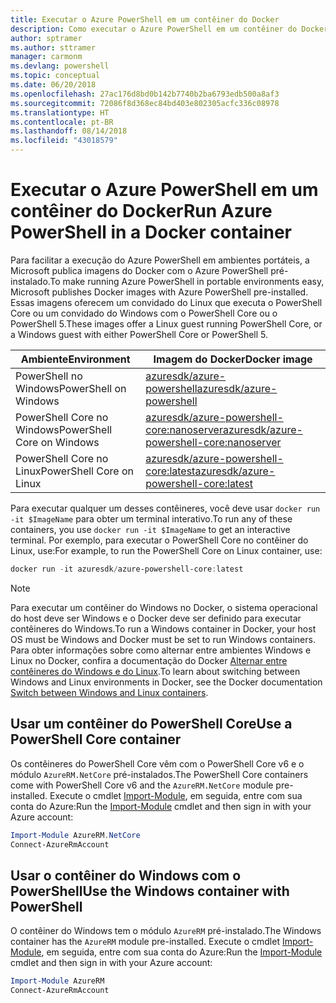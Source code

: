 ```yaml
---
title: Executar o Azure PowerShell em um contêiner do Docker
description: Como executar o Azure PowerShell em um contêiner do Docker.
author: sptramer
ms.author: sttramer
manager: carmonm
ms.devlang: powershell
ms.topic: conceptual
ms.date: 06/20/2018
ms.openlocfilehash: 27ac176d8bd0b142b7740b2ba6793edb500a8af3
ms.sourcegitcommit: 72086f8d368ec84bd403e802305acfc336c08978
ms.translationtype: HT
ms.contentlocale: pt-BR
ms.lasthandoff: 08/14/2018
ms.locfileid: "43018579"
---
```

# <a name="run-azure-powershell-in-a-docker-container"></a><span data-ttu-id="03aa9-103">Executar o Azure PowerShell em um contêiner do Docker</span><span class="sxs-lookup"><span data-stu-id="03aa9-103">Run Azure PowerShell in a Docker container</span></span>

<span data-ttu-id="03aa9-104">Para facilitar a execução do Azure PowerShell em ambientes portáteis, a Microsoft publica imagens do Docker com o Azure PowerShell pré-instalado.</span><span class="sxs-lookup"><span data-stu-id="03aa9-104">To make running Azure PowerShell in portable environments easy, Microsoft publishes Docker images with Azure PowerShell pre-installed.</span></span> <span data-ttu-id="03aa9-105">Essas imagens oferecem um convidado do Linux que executa o PowerShell Core ou um convidado do Windows com o PowerShell Core ou o PowerShell 5.</span><span class="sxs-lookup"><span data-stu-id="03aa9-105">These images offer a Linux guest running PowerShell Core, or a Windows guest with either PowerShell Core or PowerShell 5.</span></span>

| <span data-ttu-id="03aa9-106">Ambiente</span><span class="sxs-lookup"><span data-stu-id="03aa9-106">Environment</span></span> | <span data-ttu-id="03aa9-107">Imagem do Docker</span><span class="sxs-lookup"><span data-stu-id="03aa9-107">Docker image</span></span> |
|-------------|--------------|
| <span data-ttu-id="03aa9-108">PowerShell no Windows</span><span class="sxs-lookup"><span data-stu-id="03aa9-108">PowerShell on Windows</span></span> | [<span data-ttu-id="03aa9-109">azuresdk/azure-powershell</span><span class="sxs-lookup"><span data-stu-id="03aa9-109">azuresdk/azure-powershell</span></span>](https://hub.docker.com/r/azuresdk/azure-powershell/) |
| <span data-ttu-id="03aa9-110">PowerShell Core no Windows</span><span class="sxs-lookup"><span data-stu-id="03aa9-110">PowerShell Core on Windows</span></span> | [<span data-ttu-id="03aa9-111">azuresdk/azure-powershell-core:nanoserver</span><span class="sxs-lookup"><span data-stu-id="03aa9-111">azuresdk/azure-powershell-core:nanoserver</span></span>](https://hub.docker.com/r/azuresdk/azure-powershell-core/) |
| <span data-ttu-id="03aa9-112">PowerShell Core no Linux</span><span class="sxs-lookup"><span data-stu-id="03aa9-112">PowerShell Core on Linux</span></span> | [<span data-ttu-id="03aa9-113">azuresdk/azure-powershell-core:latest</span><span class="sxs-lookup"><span data-stu-id="03aa9-113">azuresdk/azure-powershell-core:latest</span></span>](https://hub.docker.com/r/azuresdk/azure-powershell-core/) |

<span data-ttu-id="03aa9-114">Para executar qualquer um desses contêineres, você deve usar `docker run -it $ImageName` para obter um terminal interativo.</span><span class="sxs-lookup"><span data-stu-id="03aa9-114">To run any of these containers, you use `docker run -it $ImageName` to get an interactive terminal.</span></span> <span data-ttu-id="03aa9-115">Por exemplo, para executar o PowerShell Core no contêiner do Linux, use:</span><span class="sxs-lookup"><span data-stu-id="03aa9-115">For example, to run the PowerShell Core on Linux container, use:</span></span>

```powershell
docker run -it azuresdk/azure-powershell-core:latest
```

> [!NOTE]
> <span data-ttu-id="03aa9-116">Para executar um contêiner do Windows no Docker, o sistema operacional do host deve ser Windows e o Docker deve ser definido para executar contêineres do Windows.</span><span class="sxs-lookup"><span data-stu-id="03aa9-116">To run a Windows container in Docker, your host OS must be Windows and Docker must be set to run Windows containers.</span></span> <span data-ttu-id="03aa9-117">Para obter informações sobre como alternar entre ambientes Windows e Linux no Docker, confira a documentação do Docker [Alternar entre contêineres do Windows e do Linux](https://docs.docker.com/docker-for-windows/#switch-between-windows-and-linux-containers).</span><span class="sxs-lookup"><span data-stu-id="03aa9-117">To learn about switching between Windows and Linux environments in Docker, see the Docker documentation [Switch between Windows and Linux containers](https://docs.docker.com/docker-for-windows/#switch-between-windows-and-linux-containers).</span></span>

## <a name="use-a-powershell-core-container"></a><span data-ttu-id="03aa9-118">Usar um contêiner do PowerShell Core</span><span class="sxs-lookup"><span data-stu-id="03aa9-118">Use a PowerShell Core container</span></span>

<span data-ttu-id="03aa9-119">Os contêineres do PowerShell Core vêm com o PowerShell Core v6 e o módulo `AzureRM.NetCore` pré-instalados.</span><span class="sxs-lookup"><span data-stu-id="03aa9-119">The PowerShell Core containers come with PowerShell Core v6 and the `AzureRM.NetCore` module pre-installed.</span></span> <span data-ttu-id="03aa9-120">Execute o cmdlet [Import-Module](/powershell/module/microsoft.powershell.core/import-module), em seguida, entre com sua conta do Azure:</span><span class="sxs-lookup"><span data-stu-id="03aa9-120">Run the [Import-Module](/powershell/module/microsoft.powershell.core/import-module) cmdlet and then sign in with your Azure account:</span></span>

```powershell
Import-Module AzureRM.NetCore
Connect-AzureRmAccount
```

## <a name="use-the-windows-container-with-powershell"></a><span data-ttu-id="03aa9-121">Usar o contêiner do Windows com o PowerShell</span><span class="sxs-lookup"><span data-stu-id="03aa9-121">Use the Windows container with PowerShell</span></span>

<span data-ttu-id="03aa9-122">O contêiner do Windows tem o módulo `AzureRM` pré-instalado.</span><span class="sxs-lookup"><span data-stu-id="03aa9-122">The Windows container has the `AzureRM` module pre-installed.</span></span> <span data-ttu-id="03aa9-123">Execute o cmdlet [Import-Module](/powershell/module/microsoft.powershell.core/import-module), em seguida, entre com sua conta do Azure:</span><span class="sxs-lookup"><span data-stu-id="03aa9-123">Run the [Import-Module](/powershell/module/microsoft.powershell.core/import-module) cmdlet and then sign in with your Azure account:</span></span>

```powershell
Import-Module AzureRM
Connect-AzureRmAccount
```
